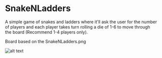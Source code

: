 # SnakeNLadders

A simple game of snakes and ladders where it'll ask the user for the number of players and each player takes turn rolling a die of 1-6 to move through the board (Recommend 1-4 players only).

Board based on the SnakeNLadders.png

![alt text](https://raw.githubusercontent.com/2xyu/SnakeNLadders/master/SnakeNLadders.png)
